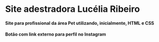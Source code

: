 # Site adestradora Lucélia Ribeiro
#### Site para profissional da área Pet utilizando, inicialmente, HTML e CSS
#### Botão com link externo para perfil no Instagram
